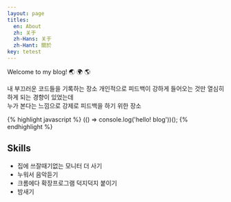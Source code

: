 ```yaml
---
layout: page
titles:
  en: About
  zh: 关于
  zh-Hans: 关于
  zh-Hant: 關於
key: tetest 
---
```


Welcome to my blog! :earth_asia: :earth_africa: :earth_americas:

내 부끄러운 코드들을 기록하는 장소
개인적으로 피드백이 강하게  들어오는 것만 열심히 하게 되는 경향이 있었는데  
누가 본다는 느낌으로 강제로 피드백을 하기 위한 장소  

{% highlight javascript %}
(() => console.log('hello! blog'))();
{% endhighlight %}

## Skills

- 집에 쓰잘때기없는 모니터 더 사기   
- 누워서 음악듣기
- 크롬에다 확장프로그램 덕지덕지 붙이기  
- 밤새기 
